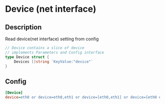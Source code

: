 # Device (net interface)

## Description

Read device(net interface) setting from config

```go
// Device contains a slice of device
// implements Parameters and Config interface
type Device struct {
	Devices []string `KeyValue:"device"`
}
```

## Config

```ini
[Device]
device=eth0 or device=eth0,eth1 or device=[eth0,eth1] or device=[eth0 eth1] # space and comma areboth ok
```
